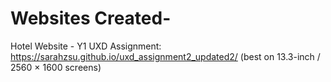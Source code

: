 # Websites Created-

Hotel Website - Y1 UXD Assignment:
https://sarahzsu.github.io/uxd_assignment2_updated2/
(best on 13.3-inch / 2560 × 1600 screens)

